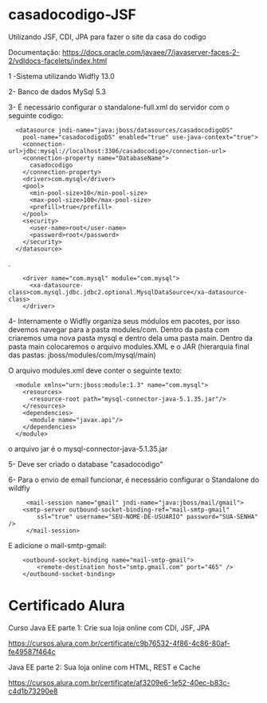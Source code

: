 # casadocodigo-JSF
Utilizando JSF, CDI, JPA para fazer o site da casa do codigo

Documentação: https://docs.oracle.com/javaee/7/javaserver-faces-2-2/vdldocs-facelets/index.html



 1 -Sistema utilizando Widfly 13.0

 2- Banco de dados MySql 5.3

 3- É necessário configurar o standalone-full.xml do servidor com o seguinte codigo:


      <datasource jndi-name="java:jboss/datasources/casadocodigoDS"
        pool-name="casadocodigoDS" enabled="true" use-java-context="true">
        <connection-url>jdbc:mysql://localhost:3306/casadocodigo</connection-url>
        <connection-property name="DatabaseName">
          casadocodigo
        </connection-property>
        <driver>com.mysql</driver>
        <pool>
          <min-pool-size>10</min-pool-size>
          <max-pool-size>100</max-pool-size>
          <prefill>true</prefill>
        </pool>
        <security>
          <user-name>root</user-name>
          <password>root</password>
        </security>
      </datasource>
       
  .
  
        <driver name="com.mysql" module="com.mysql">
          <xa-datasource-class>com.mysql.jdbc.jdbc2.optional.MysqlDataSource</xa-datasource-class>
        </driver>


4- Internamente o Widfly organiza seus módulos em pacotes, por isso devemos navegar para a pasta modules/com. Dentro da pasta com criaremos uma nova pasta mysql e dentro dela uma pasta main. Dentro da pasta main colocaremos o arquivo modules.XML e o JAR (hierarquia final das pastas: jboss/modules/com/mysql/main)

O arquivo modules.xml deve conter o seguinte texto:
      <?xml version="1.0" encoding="UTF-8"?>

      <module xmlns="urn:jboss:module:1.3" name="com.mysql">
        <resources>
          <resource-root path="mysql-connector-java-5.1.35.jar"/>
        </resources>
        <dependencies>
          <module name="javax.api"/>
        </dependencies>
      </module>

o arquivo jar é o mysql-connector-java-5.1.35.jar

5- Deve ser criado o database "casadocodigo"

6- Para o envio de email funcionar, é necessário configurar o Standalone do wildfly
		
		 <mail-session name="gmail" jndi-name="java:jboss/mail/gmail">
        <smtp-server outbound-socket-binding-ref="mail-smtp-gmail"
            ssl="true" username="SEU-NOME-DE-USUARIO" password="SUA-SENHA" />
   		 </mail-session>
   		 
   E adicione o mail-smtp-gmail:
   
	   	<outbound-socket-binding name="mail-smtp-gmail">
	        <remote-destination host="smtp.gmail.com" port="465" />
	    </outbound-socket-binding>


# Certificado Alura

Curso Java EE parte 1: Crie sua loja online com CDI, JSF, JPA

https://cursos.alura.com.br/certificate/c9b76532-4f86-4c86-80af-fe49587f464c

Java EE parte 2: Sua loja online com HTML, REST e Cache

https://cursos.alura.com.br/certificate/af3209e6-1e52-40ec-b83c-c4d1b73290e8

